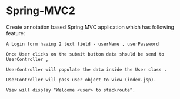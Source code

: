# Spring-MVC2

Create annotation based Spring MVC application which has following feature:

    A Login form having 2 text field - userName , userPassword

    Once User clicks on the submit button data should be send to UserController ,

    UserController will populate the data inside the User class .

    UserController will pass user object to view (index.jsp).

    View will display “Welcome <user> to stackroute”.

